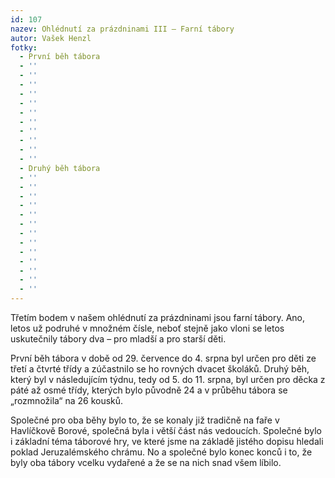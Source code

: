 ```yaml
---
id: 107
nazev: Ohlédnutí za prázdninami III – Farní tábory
autor: Vašek Henzl
fotky:
  - První běh tábora
  - ''
  - ''
  - ''
  - ''
  - ''
  - ''
  - ''
  - ''
  - ''
  - ''
  - ''
  - Druhý běh tábora
  - ''
  - ''
  - ''
  - ''
  - ''
  - ''
  - ''
  - ''
  - ''
  - ''
  - ''
  - ''
  - ''
---
```

Třetím bodem v našem ohlédnutí za prázdninami jsou farní tábory. Ano, letos už podruhé v množném čísle, neboť stejně jako vloni se letos uskutečnily tábory dva – pro mladší a pro starší děti. <p>
První běh tábora v době od 29. července do 4. srpna byl určen pro děti ze třetí a čtvrté třídy a zúčastnilo se ho rovných dvacet školáků. Druhý běh, který byl v následujícím týdnu, tedy od 5. do 11. srpna, byl určen pro děcka z páté až osmé třídy, kterých bylo původně 24 a v průběhu tábora se „rozmnožila“ na 26 kousků.</p><p>
Společné pro oba běhy bylo to, že se konaly již tradičně na faře v Havlíčkově Borové, společná byla i větší část nás vedoucích. Společné bylo i základní téma táborové hry, ve které jsme na základě jistého dopisu hledali poklad Jeruzalémského chrámu. No a společné bylo konec konců i to, že byly oba tábory vcelku vydařené a že se na nich snad všem líbilo.</p><p>
